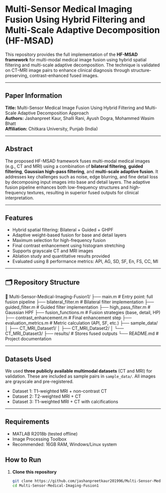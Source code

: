# Multi-Sensor Medical Imaging Fusion Using Hybrid Filtering and Multi-Scale Adaptive Decomposition (HF-MSAD)

This repository provides the full implementation of the **HF-MSAD framework** for multi-modal medical image fusion using hybrid spatial filtering and multi-scale adaptive decomposition. The technique is validated on CT–MRI image pairs to enhance clinical diagnosis through structure-preserving, contrast-enhanced fused images.

---

##  Paper Information

**Title:** Multi-Sensor Medical Image Fusion Using Hybrid Filtering and Multi-Scale Adaptive Decomposition Approach  
**Authors:** Jashanpreet Kaur, Shalli Rani, Ayush Dogra, Mohammed Wasim Bhatt  
**Affiliation:** Chitkara University, Punjab (India) 


---

##  Abstract

The proposed HF-MSAD framework fuses multi-modal medical images (e.g., CT and MRI) using a combination of **bilateral filtering**, **guided filtering**, **Gaussian high-pass filtering**, and **multi-scale adaptive fusion**. It addresses key challenges such as noise, edge blurring, and fine detail loss by decomposing input images into base and detail layers. The adaptive fusion pipeline enhances both low-frequency structures and high-frequency textures, resulting in superior fused outputs for clinical interpretation.

---

## Features

- Hybrid spatial filtering: Bilateral + Guided + GHPF
- Adaptive weight-based fusion for base and detail layers
- Maximum selection for high-frequency fusion
- Final contrast enhancement using histogram stretching
- Supports grayscale CT and MRI images
- Ablation study and quantitative results provided
- Evaluated using 8 performance metrics: API, AG, SD, SF, En, FS, CC, MI

---

## 🗂️ Repository Structure
📁 Multi-Sensor-Medical-Imaging-Fusion1/
├── main.m # Entry point: full fusion pipeline
├── bilateral_filter.m # Bilateral filter implementation
├── guided_filter.m # Guided filter implementation
├── high_pass_filter.m # Gaussian HPF
├── fusion_functions.m # Fusion strategies (base, detail, HP)
├── contrast_enhancement.m # Final enhancement step
├── evaluation_metrics.m # Metric calculation (API, SF, etc.)
├── sample_data/
│ ├── CT_MRI_Dataset1/
│ ├── CT_MRI_Dataset2/
│ └── CT_MRI_Dataset3/
├── results/ # Stores fused outputs
└── README.md # Project documentation


---

##  Datasets Used

We used **three publicly available multimodal datasets** (CT and MRI) for validation. These are included as sample pairs in `sample_data/`. All images are grayscale and pre-registered.

- Dataset 1: T1-weighted MRI + non-contrast CT
- Dataset 2: T2-weighted MRI + CT
- Dataset 3: T1-weighted MRI + CT with calcifications

---

## Requirements

- MATLAB R2018b (tested offline)
- Image Processing Toolbox
- Recommended: 16GB RAM, Windows/Linux system



## How to Run

1. **Clone this repository**
   ```bash
   git clone https://github.com/jashanpreetkaur201996/Multi-Sensor-Medical-Imaging-Fusion1.git
   cd Multi-Sensor-Medical-Imaging-Fusion1
